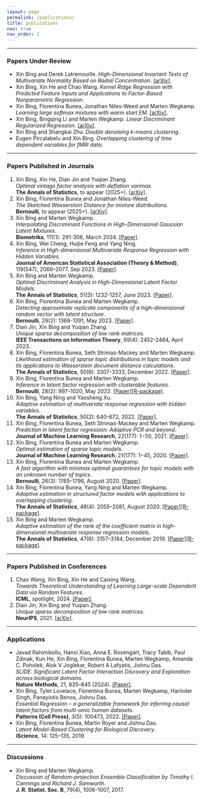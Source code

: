 ```yaml
---
layout: page
permalink: /publications/
title: publications 
nav: true
nav_order: 2
---
```


---
### Papers Under Review

- Xin Bing and Derek Latremouille. *High-Dimensional Invariant Tests of Multivariate Normality Based on Radial Concentration*. [[arXiv]](https://arxiv.org/abs/2504.09237).
- Xin Bing, Xin He and Chao Wang. *Kernel Ridge Regression with Predicted Feature Inputs and Applications to Factor-Based Nonparametric Regression*.
- Xin Bing, Florentina Bunea, Jonathan Niles-Weed and Marten Wegkamp. *Learning large softmax mixtures with warm start EM*. [[arXiv]](https://arxiv.org/abs/2409.09903).
- Xin Bing, Bingqing Li and Marten Wegkamp. *Linear Discriminant Regularized Regression*. [[arXiv]](https://arxiv.org/abs/2402.14260).
- Xin Bing and Shangkai Zhu. *Double denoising k-means clustering*.
- Eugen Pircalabelu and Xin Bing. *Overlapping clustering of time dependent variables for fMRI data*.

--- 

### Papers Published in Journals

1. Xin Bing, Xin He, Dian Jin and Yuqian Zhang. <br> *Optimal vintage factor analysis with deflation varimax*. <br>  **The Annals of Statistics**, to appear (2025+). [[arXiv]](https://arxiv.org/abs/2310.10545).
2. Xin Bing, Florentina Bunea and Jonathan Niles-Weed. <br> *The Sketched Wasserstein Distance for mixture distributions*. <br> **Bernoulli**, to appear (2025+). [[arXiv]](https://arxiv.org/abs/2206.12768).
3. Xin Bing and Marten Wegkamp. <br> *Interpolating Discriminant Functions in High-Dimensional Gaussian Latent Mixtures*. <br> **Biometrika**, 111(1): 291-308, March 2024. [[Paper]](https://academic.oup.com/biomet/advance-article-abstract/doi/10.1093/biomet/asad037/7192166).
4. Xin Bing, Wei Cheng, Huijie Feng and Yang Ning. <br> *Inference in High-dimensional Multivariate Response Regression with Hidden Variables*. <br>  **Journal of American Statistical Association (Theory & Method)**, 119(547), 2066–2077. Sep 2023. [[Paper]](https://www.tandfonline.com/doi/abs/10.1080/01621459.2023.2241701).
5. Xin Bing and Marten Wegkamp. <br> *Optimal Discriminant Analysis in High-Dimensional Latent Factor Models*. <br>  **The Annals of Statistics**, 51(3): 1232-1257, June 2023. [[Paper]](https://projecteuclid.org/journals/annals-of-statistics/volume-51/issue-3/Optimal-discriminant-analysis-in-high-dimensional-latent-factor-models/10.1214/23-AOS2289.short).
6. Xin Bing, Florentina Bunea and Marten Wegkamp. <br> *Detecting approximate replicate components of a high-dimensional random vector with latent structure*. <br>  **Bernoulli**, 29(2): 1368-1391, May 2023. [[Paper]](https://projecteuclid.org/journals/bernoulli/volume-29/issue-2/Detecting-approximate-replicate-components-of-a-high-dimensional-random-vector/10.3150/22-BEJ1502.short).
7. Dian Jin, Xin Bing and Yuqian Zhang.<br> *Unique sparse decomposition of low rank matrices*. <br> **IEEE Transactions on Information Theory**, 69(4): 2452-2484, April 2023. 
8. Xin Bing, Florentina Bunea, Seth Strimas-Mackey and Marten Wegkamp.<br> *Likelihood estimation of sparse topic distributions in topic models and its applications to Wasserstein document distance calculations*. <br>  **The Annals of Statistics**, 50(6): 3307-3333, December 2022. [[Paper]](https://projecteuclid.org/journals/annals-of-statistics/volume-50/issue-6/Likelihood-estimation-of-sparse-topic-distributions-in-topic-models-and/10.1214/22-AOS2229.short).
9. Xin Bing, Florentina Bunea and Marten Wegkamp. <br>*Inference in latent factor regression with clusterable features*. <br>  **Bernoulli**, 28(2): 997–1020, May 2022. [[Paper]](https://doi.org/10.3150/21-BEJ1374)[[R-package]](https://github.com/bingx1990/LoveER).
10. Xin Bing, Yang Ning and Yaosheng Xu. <br>*Adaptive estimation of multivariate response regression with hidden variables*. <br>  **The Annals of Statistics**, 50(2): 640-672, 2022. [[Paper]](https://projecteuclid.org/journals/annals-of-statistics/volume-50/issue-2/Adaptive-estimation-in-multivariate-response-regression-with-hidden-variables/10.1214/21-AOS2059.short).
11. Xin Bing, Florentina Bunea, Seth Strimas-Mackey and Marten Wegkamp.<br> *Prediction in latent factor regression: Adaptive PCR and beyond*. <br> **Journal of Machine Learning Research**, 22(177): 1−50, 2021. [[Paper]](https://www.jmlr.org/papers/v22/20-768.html).
12. Xin Bing, Florentina Bunea and Marten Wegkamp.<br> *Optimal estimation of sparse topic models*. <br> **Journal of Machine Learning Research**, 21(177): 1−45, 2020. [[Paper]](https://jmlr.org/papers/volume21/20-079/20-079.pdf).
13. Xin Bing, Florentina Bunea and Marten Wegkamp. <br> *A fast algorithm with minimax optimal guarantees for topic models with an unknown number of topics*. <br> **Bernoulli**, 26(3): 1765–1796, August 2020. [[Paper]](https://projecteuclid.org/journals/bernoulli/volume-26/issue-3/A-fast-algorithm-with-minimax-optimal-guarantees-for-topic-models/10.3150/19-BEJ1166.short).
14. Xin Bing, Florentina Bunea, Yang Ning and Marten Wegkamp.<br> *Adaptive estimation in structured factor models with applications to overlapping clustering*. <br> **The Annals of Statistics**, 48(4): 2055–2081, August 2020. [[Paper]](https://projecteuclid.org/journals/annals-of-statistics/volume-48/issue-4/Adaptive-estimation-in-structured-factor-models-with-applications-to-overlapping/10.1214/19-AOS1877.short)[[R-package]](https://github.com/bingx1990/LoveER).
15. Xin Bing and Marten Wegkamp. <br> *Adaptive estimation of the rank of the coefficient matrix in high-dimensional multivariate response regression models*. <br> **The Annals of Statistics**, 47(6): 3157–3184, December 2019. [[Paper]](https://projecteuclid.org/journals/annals-of-statistics/volume-47/issue-6/Adaptive-estimation-of-the-rank-of-the-coefficient-matrix-in/10.1214/18-AOS1774.short)[[R-package]](https://github.com/bingx1990/STRS).

--- 

### Papers Published in Conferences

1. Chao Wang, Xin Bing, Xin He and Caixing Wang. <br> *Towards Theoretical Understanding of Learning Large-scale Dependent Data via Random Features*. <br> **ICML**, spotlight, 2024. [[Paper]](https://openreview.net/pdf?id=eY4jrFe6Qc).
2. Dian Jin, Xin Bing and Yuqian Zhang. <br> *Unique sparse decomposition of low rank matrices*. <br> **NeurIPS**, 2021. [[arXiv]](https://openreview.net/pdf?id=2GapPLFKvA).

--- 

### Applications

- Javad Rahimikollu, Hanxi Xiao, Anna E. Rosengart, Tracy Tabib, Paul Zdinak, Kun He, Xin Bing, Florentina Bunea, Marten Wegkamp, Amanda C. Poholek, Alok V Joglekar, Robert A Lafyatis, Jishnu Das. <br> *SLIDE: Significant Latent Factor Interaction Discovery and Exploration across biological domains*. <br> **Nature Methods**, 21, 835–845 (2024). [[Paper]](https://www.nature.com/articles/s41592-024-02175-z).
- Xin Bing, Tyler Lovelace, Florentina Bunea, Marten Wegkamp, Harinder Singh, Panayiotis Benos, Jishnu Das. <br> *Essential Regression – a generalizable framework for inferring causal latent factors from multi-omic human datasets*. <br> **Patterns (Cell Press)**, 3(5): 100473, 2022. [[Paper]](https://www.sciencedirect.com/science/article/pii/S2666389922000538).
- Xin Bing, Florentina Bunea, Martin Royer and Jishnu Das. <br> *Latent Model-Based Clustering for Biological Discovery*. <br> **iScience**, 14: 125–135, 2019.

--- 

### Discussions 
- Xin Bing and Marten Wegkamp. <br> *Discussion of Random-projection Ensemble Classification by Timothy I. Cannings and Richard J. Samworth*. <br>  **J. R. Statist. Soc. B**, 79(4), 1006-1007, 2017.
